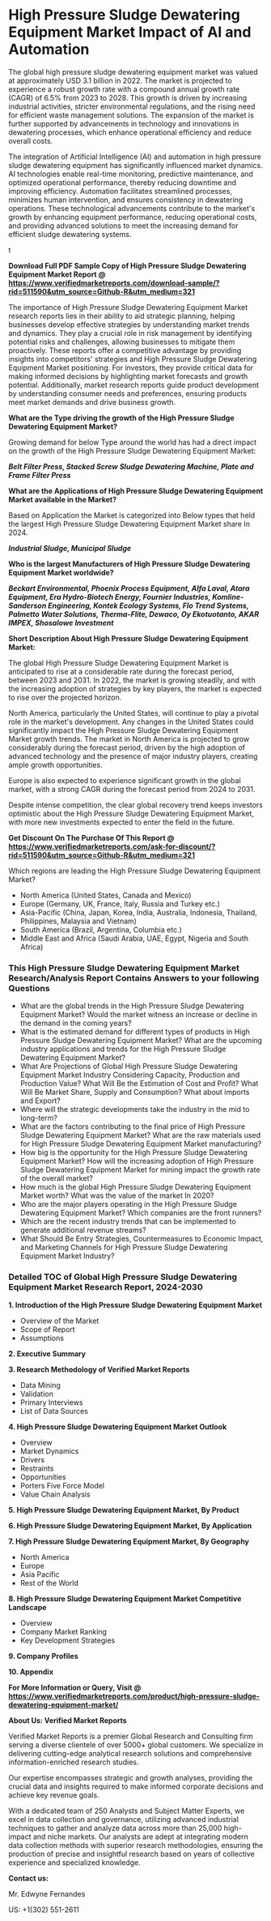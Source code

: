 <meta name="title" content="Global  High Pressure Sludge Dewatering Equipment Market Impact of AI and Automation"><meta name="description" content="  The global high pressure sludge dewatering equipment market was valued at approximately USD 3.1 billion in 2022. The market is projected to experience a robust growt"><meta name="title" content=" High Pressure Sludge Dewatering Equipment Market Size, Share, Scope, Trends, Growth, Opportunities, Analysis, Forecast"> <h1>High Pressure Sludge Dewatering Equipment Market Impact of AI and Automation</h1> <p>The global high pressure sludge dewatering equipment market was valued at approximately USD 3.1 billion in 2022. The market is projected to experience a robust growth rate with a compound annual growth rate (CAGR) of 6.5% from 2023 to 2028. This growth is driven by increasing industrial activities, stricter environmental regulations, and the rising need for efficient waste management solutions. The expansion of the market is further supported by advancements in technology and innovations in dewatering processes, which enhance operational efficiency and reduce overall costs.</p> <p>The integration of Artificial Intelligence (AI) and automation in high pressure sludge dewatering equipment has significantly influenced market dynamics. AI technologies enable real-time monitoring, predictive maintenance, and optimized operational performance, thereby reducing downtime and improving efficiency. Automation facilitates streamlined processes, minimizes human intervention, and ensures consistency in dewatering operations. These technological advancements contribute to the market's growth by enhancing equipment performance, reducing operational costs, and providing advanced solutions to meet the increasing demand for efficient sludge dewatering systems.</p> t</p><p id="" class=""><strong>Download Full PDF Sample Copy of High Pressure Sludge Dewatering Equipment Market Report @ <a href="https://www.verifiedmarketreports.com/download-sample/?rid=511590&utm_source=Github-R&utm_medium=321" target="_blank">https://www.verifiedmarketreports.com/download-sample/?rid=511590&utm_source=Github-R&utm_medium=321</a></strong></p><p>The importance of&nbsp;High Pressure Sludge Dewatering Equipment Market research reports lies in their ability to aid strategic planning, helping businesses develop effective strategies by understanding market trends and dynamics. They play a crucial role in risk management by identifying potential risks and challenges, allowing businesses to mitigate them proactively. These reports offer a competitive advantage by providing insights into competitors' strategies and High Pressure Sludge Dewatering Equipment Market positioning. For investors, they provide critical data for making informed decisions by highlighting market forecasts and growth potential. Additionally, market research reports guide product development by understanding consumer needs and preferences, ensuring products meet market demands and drive business growth.</p><p><strong>What are the&nbsp;Type driving the growth of the High Pressure Sludge Dewatering Equipment Market?</strong></p><p id="" class="">Growing demand for below Type around the world has had a direct impact on the growth of the High Pressure Sludge Dewatering Equipment Market:</p><em><strong>Belt Filter Press, Stacked Screw Sludge Dewatering Machine, Plate and Frame Filter Press</strong></em></p><strong>What are the&nbsp;Applications&nbsp;of High Pressure Sludge Dewatering Equipment Market available in the Market?</strong></p><p id="" class="">Based on Application the Market is categorized into Below types that held the largest High Pressure Sludge Dewatering Equipment Market share In 2024.</p><em><strong>Industrial Sludge, Municipal Sludge</strong></em></p><strong>Who is the largest Manufacturers of High Pressure Sludge Dewatering Equipment Market worldwide?</strong></p><p><em><strong>Beckart Environmental, Phoenix Process Equipment, Alfa Laval, Atara Equipment, Era Hydro-Biotech Energy, Fournier Industries, Komline-Sanderson Engineering, Kontek Ecology Systems, Flo Trend Systems, Palmetto Water Solutions, Therma-Flite, Dewaco, Oy Ekotuotanto, AKAR IMPEX, Shosalowe Investment</strong></em></p><p id="" class=""><strong>Short Description About High Pressure Sludge Dewatering Equipment Market:</strong></p><p>The global High Pressure Sludge Dewatering Equipment Market is anticipated to rise at a considerable rate during the forecast period, between 2023 and 2031. In 2022, the market is growing steadily, and with the increasing adoption of strategies by key players, the market is expected to rise over the projected horizon.</p><p>North America, particularly the United States, will continue to play a pivotal role in the market's development. Any changes in the United States could significantly impact the High Pressure Sludge Dewatering Equipment Market growth trends. The market in North America is projected to grow considerably during the forecast period, driven by the high adoption of advanced technology and the presence of major industry players, creating ample growth opportunities.</p><p>Europe is also expected to experience significant growth in the global market, with a strong CAGR during the forecast period from 2024 to 2031.</p><p>Despite intense competition, the clear global recovery trend keeps investors optimistic about the High Pressure Sludge Dewatering Equipment Market, with more new investments expected to enter the field in the future.</p><p id="" class=""><strong>Get Discount On The Purchase Of This Report @ <a href="https://www.verifiedmarketreports.com/ask-for-discount/?rid=511590&utm_source=Github-R&utm_medium=321" target="_blank">https://www.verifiedmarketreports.com/ask-for-discount/?rid=511590&utm_source=Github-R&utm_medium=321</a></strong></p>Which regions are leading the High Pressure Sludge Dewatering Equipment Market?</p><ul><li>North America (United States, Canada and Mexico)</li><li>Europe (Germany, UK, France, Italy, Russia and Turkey etc.)</li><li>Asia-Pacific (China, Japan, Korea, India, Australia, Indonesia, Thailand, Philippines, Malaysia and Vietnam)</li><li>South America (Brazil, Argentina, Columbia etc.)</li><li>Middle East and Africa (Saudi Arabia, UAE, Egypt, Nigeria and South Africa)</li></ul><h3 id="" class="">This High Pressure Sludge Dewatering Equipment Market Research/Analysis Report Contains Answers to your following Questions</h3><ul><li>What are the global trends in the High Pressure Sludge Dewatering Equipment Market? Would the market witness an increase or decline in the demand in the coming years?</li><li>What is the estimated demand for different types of products in High Pressure Sludge Dewatering Equipment Market? What are the upcoming industry applications and trends for the High Pressure Sludge Dewatering Equipment Market?</li><li>What Are Projections of Global High Pressure Sludge Dewatering Equipment Market Industry Considering Capacity, Production and Production Value? What Will Be the Estimation of Cost and Profit? What Will Be Market Share, Supply and Consumption? What about imports and Export?</li><li>Where will the strategic developments take the industry in the mid to long-term?</li><li>What are the factors contributing to the final price of High Pressure Sludge Dewatering Equipment Market? What are the raw materials used for High Pressure Sludge Dewatering Equipment Market manufacturing?</li><li>How big is the opportunity for the High Pressure Sludge Dewatering Equipment Market? How will the increasing adoption of High Pressure Sludge Dewatering Equipment Market for mining impact the growth rate of the overall market?</li><li>How much is the global High Pressure Sludge Dewatering Equipment Market worth? What was the value of the market In 2020?</li><li>Who are the major players operating in the High Pressure Sludge Dewatering Equipment Market? Which companies are the front runners?</li><li>Which are the recent industry trends that can be implemented to generate additional revenue streams?</li><li>What Should Be Entry Strategies, Countermeasures to Economic Impact, and Marketing Channels for High Pressure Sludge Dewatering Equipment Market Industry?</li></ul><h3 id="" class="">Detailed TOC of Global High Pressure Sludge Dewatering Equipment Market Research Report, 2024-2030</h3><p id="" class=""><strong>1. Introduction of the High Pressure Sludge Dewatering Equipment Market</strong></p><ul><li>Overview of the Market</li><li>Scope of Report</li><li>Assumptions</li></ul><p id="" class=""><strong>2. Executive Summary</strong></p><p id="" class=""><strong>3. Research Methodology of Verified Market Reports</strong></p><ul><li>Data Mining</li><li>Validation</li><li>Primary Interviews</li><li>List of Data Sources</li></ul><p id="" class=""><strong>4. High Pressure Sludge Dewatering Equipment Market Outlook</strong></p><ul><li>Overview</li><li>Market Dynamics</li><li>Drivers</li><li>Restraints</li><li>Opportunities</li><li>Porters Five Force Model</li><li>Value Chain Analysis</li></ul><p id="" class=""><strong>5. High Pressure Sludge Dewatering Equipment Market, By Product</strong></p><p id="" class=""><strong>6. High Pressure Sludge Dewatering Equipment Market, By Application</strong></p><p id="" class=""><strong>7. High Pressure Sludge Dewatering Equipment Market, By Geography</strong></p><ul><li>North America</li><li>Europe</li><li>Asia Pacific</li><li>Rest of the World</li></ul><p id="" class=""><strong>8. High Pressure Sludge Dewatering Equipment Market Competitive Landscape</strong></p><ul><li>Overview</li><li>Company Market Ranking</li><li>Key Development Strategies</li></ul><p id="" class=""><strong>9. Company Profiles</strong></p><p id="" class=""><strong>10. Appendix</strong></p><p id="" class=""><strong>For More Information or Query, Visit @ <a href="https://www.verifiedmarketreports.com/product/high-pressure-sludge-dewatering-equipment-market/" target="_blank">https://www.verifiedmarketreports.com/product/high-pressure-sludge-dewatering-equipment-market/</a></strong></p><p id="" class=""><strong>About Us: Verified Market Reports</strong></p><p id="" class="">Verified Market Reports is a premier Global Research and Consulting firm serving a diverse clientele of over 5000+ global customers. We specialize in delivering cutting-edge analytical research solutions and comprehensive information-enriched research studies.</p><p id="" class="">Our expertise encompasses strategic and growth analyses, providing the crucial data and insights required to make informed corporate decisions and achieve key revenue goals.</p><p id="" class="">With a dedicated team of 250 Analysts and Subject Matter Experts, we excel in data collection and governance, utilizing advanced industrial techniques to gather and analyze data across more than 25,000 high-impact and niche markets. Our analysts are adept at integrating modern data collection methods with superior research methodologies, ensuring the production of precise and insightful research based on years of collective experience and specialized knowledge.</p><p id="" class=""><strong>Contact us:</strong></p><p id="" class="">Mr. Edwyne Fernandes</p><p id="" class="">US: +1(302) 551-2611</p>